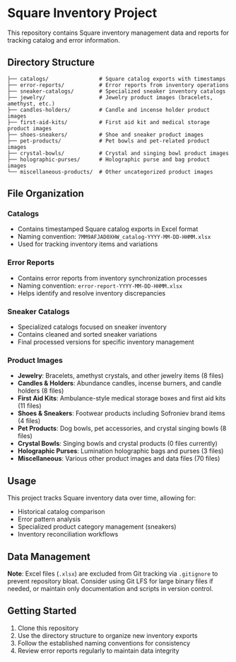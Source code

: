 # Square Inventory Project

This repository contains Square inventory management data and reports for tracking catalog and error information.

## Directory Structure

```
├── catalogs/                # Square catalog exports with timestamps
├── error-reports/           # Error reports from inventory operations
├── sneaker-catalogs/        # Specialized sneaker inventory catalogs
├── jewelry/                 # Jewelry product images (bracelets, amethyst, etc.)
├── candles-holders/         # Candle and incense holder product images
├── first-aid-kits/          # First aid kit and medical storage product images
├── shoes-sneakers/          # Shoe and sneaker product images
├── pet-products/            # Pet bowls and pet-related product images
├── crystal-bowls/           # Crystal and singing bowl product images
├── holographic-purses/      # Holographic purse and bag product images
└── miscellaneous-products/  # Other uncategorized product images
```

## File Organization

### Catalogs
- Contains timestamped Square catalog exports in Excel format
- Naming convention: `7MM9AFJAD0XHW_catalog-YYYY-MM-DD-HHMM.xlsx`
- Used for tracking inventory items and variations

### Error Reports
- Contains error reports from inventory synchronization processes
- Naming convention: `error-report-YYYY-MM-DD-HHMM.xlsx`
- Helps identify and resolve inventory discrepancies

### Sneaker Catalogs
- Specialized catalogs focused on sneaker inventory
- Contains cleaned and sorted sneaker variations
- Final processed versions for specific inventory management

### Product Images
- **Jewelry**: Bracelets, amethyst crystals, and other jewelry items (8 files)
- **Candles & Holders**: Abundance candles, incense burners, and candle holders (8 files)
- **First Aid Kits**: Ambulance-style medical storage boxes and first aid kits (11 files)
- **Shoes & Sneakers**: Footwear products including Sofroniev brand items (4 files)
- **Pet Products**: Dog bowls, pet accessories, and crystal singing bowls (8 files)
- **Crystal Bowls**: Singing bowls and crystal products (0 files currently)
- **Holographic Purses**: Lumination holographic bags and purses (3 files)
- **Miscellaneous**: Various other product images and data files (70 files)

## Usage

This project tracks Square inventory data over time, allowing for:
- Historical catalog comparison
- Error pattern analysis
- Specialized product category management (sneakers)
- Inventory reconciliation workflows

## Data Management

**Note**: Excel files (`.xlsx`) are excluded from Git tracking via `.gitignore` to prevent repository bloat. Consider using Git LFS for large binary files if needed, or maintain only documentation and scripts in version control.

## Getting Started

1. Clone this repository
2. Use the directory structure to organize new inventory exports
3. Follow the established naming conventions for consistency
4. Review error reports regularly to maintain data integrity
